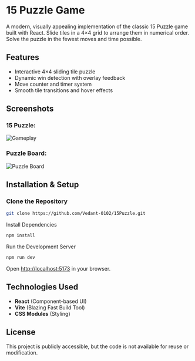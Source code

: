 # 15 Puzzle Game  
A modern, visually appealing implementation of the classic 15 Puzzle game built with React. Slide tiles in a 4×4 grid to arrange them in numerical order. Solve the puzzle in the fewest moves and time possible.

## Features
- Interactive 4×4 sliding tile puzzle
- Dynamic win detection with overlay feedback
- Move counter and timer system
- Smooth tile transitions and hover effects

## Screenshots

### 15 Puzzle:
![Gameplay](https://github.com/user-attachments/assets/e44969f9-a5fd-409d-a812-804b74f8c563)

### Puzzle Board:
![Puzzle Board](https://github.com/user-attachments/assets/fa6dcb5d-83bb-4b00-b1e7-9ee69dda1159)


## Installation & Setup

### Clone the Repository
```sh
git clone https://github.com/Vedant-0102/15Puzzle.git
```

Install Dependencies
```sh
npm install
```

Run the Development Server
```sh
npm run dev
```

Open [http://localhost:5173](http://localhost:5173) in your browser.


## Technologies Used
- **React** (Component-based UI)
- **Vite** (Blazing Fast Build Tool)
- **CSS Modules** (Styling)

## License
This project is publicly accessible, but the code is not available for reuse or modification.